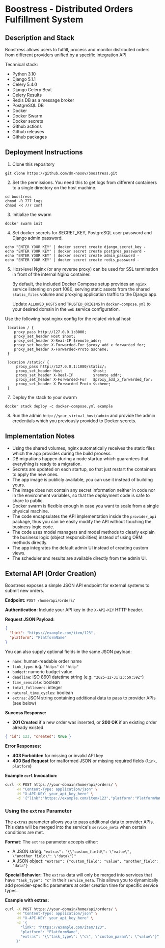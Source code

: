 # Boostress - Distributed Orders Fulfillment System

## Description and Stack
Boostress allows users to fulfill, process and monitor distributed orders from different providers unified by a specific integration API.

Technical stack:
- Python 3.10
- Django 5.1.1
- Celery 5.4.0
- Django Celery Beat
- Celery Results
- Redis DB as a message broker
- PostgreSQL DB
- Docker
- Docker Swarm
- Docker secrets
- Github actions
- Github releases
- Github packages

## Deployment Instructions

1. Clone this repository

`git clone https://github.com/dm-nosov/boostress.git`

2. Set the permissions. You need this to get logs from different containers to a single directory on the host machine.

```
cd boostress
chmod -R 777 logs
chmod -R 777 conf
```

3. Initialize the swarm

`docker swarm init`

4. Set docker secrets for SECRET_KEY, PostgreSQL user password and Django admin password.

```
echo "ENTER YOUR KEY" | docker secret create django_secret_key -
echo "ENTER YOUR KEY" | docker secret create postgres_password -
echo "ENTER YOUR KEY" | docker secret create admin_password -
echo "ENTER YOUR KEY" | docker secret create redis_password -
```


5. Host‑level Nginx (or any reverse proxy) can be used for SSL termination in front of the internal Nginx container.

   By default, the included Docker Compose setup provides an `nginx` service listening on port 1080, serving static assets from the shared `static_files` volume and proxying application traffic to the Django app.

   Update `ALLOWED_HOSTS` and `TRUSTED_ORIGINS` in `docker-compose.yml` to your desired domain in the `web` service configuration.

Use the following host nginx config for the related virtual host:

   ```nginx
    location / {
       proxy_pass http://127.0.0.1:8000;
       proxy_set_header Host $host;
       proxy_set_header X-Real-IP $remote_addr;
       proxy_set_header X-Forwarded-For $proxy_add_x_forwarded_for;
       proxy_set_header X-Forwarded-Proto $scheme;
    }

    location /static/ {                                                                                                                                              
        proxy_pass http://127.0.0.1:1080/static/;                                                                                                                    
        proxy_set_header Host              $host;                                                                                                                    
        proxy_set_header X-Real-IP         $remote_addr;                                                                                                             
        proxy_set_header X-Forwarded-For   $proxy_add_x_forwarded_for;                                                                                               
        proxy_set_header X-Forwarded-Proto $scheme;                                                                                                                  
    } 
   
   ```


7. Deploy the stack to your swarm
   
`docker stack deploy -c docker-compose.yml example`

8. Run the admin `http://your_virtual_host/admin` and provide the admin credentials which you previously provided to Docker secrets.

## Implementation Notes

- Using the shared volumes, nginx automatically receives the static files which the app provides during the build process.
- DB migrations happen during a node startup which guarantees that everything is ready to a migration.
- Secrets are updated on each startup, so that just restart the containers to apply the new ones. 
- The app image is publicly available, you can use it instead of building yours.
- The image does not contain any secret information neither in code nor in the environment variables, so that the deployment code is safe to share to public.
- Docker swarm is flexible enough in case you want to scale from a single physical machine.
- The code encapsulates the API implementation inside the `provider_api` package, thus you can be easily modify the API without touching the business logic code.
- The code uses model managers and model methods to clearly explain the business logic (object responsibilities) instead of using ORM methods directly.
- The app integrates the default admin UI instead of creating custom views.
- The scheduler and results are available directly from the admin UI.

## External API (Order Creation)

Boostress exposes a simple JSON API endpoint for external systems to submit new orders.

**Endpoint:** `POST /home/api/orders/`

**Authentication:** Include your API key in the `X-API-KEY` HTTP header.

**Request JSON Payload:**
```json
{
  "link": "https://example.com/item/123",
  "platform": "PlatformName"
}
```

You can also supply optional fields in the same JSON payload:
- `name`: human-readable order name
- `link_type`: e.g. `"https"` or `"http"`
- `budget`: numeric budget value
- `deadline`: ISO 8601 datetime string (e.g. `"2025-12-31T23:59:59Z"`)
- `time_sensible`: boolean
- `total_followers`: integer
- `natural_time_cycles`: boolean
- `extras`: JSON string containing additional data to pass to provider APIs (see below)

**Success Response:**
- **201 Created** if a new order was inserted, or **200 OK** if an existing order already existed.
```json
{ "id": 123, "created": true }
```

**Error Responses:**
- **403 Forbidden** for missing or invalid API key
- **400 Bad Request** for malformed JSON or missing required fields (`link`, `platform`)

**Example `curl` Invocation:**
```bash
curl -X POST https://your-domain/home/api/orders/ \
     -H "Content-Type: application/json" \
     -H "X-API-KEY: your_api_key_here" \
     -d '{"link":"https://example.com/item/123","platform":"PlatformName"}'
```

### Using the `extras` Parameter

The `extras` parameter allows you to pass additional data to provider APIs. This data will be merged into the service's `service_meta` when certain conditions are met.

**Format:** The `extras` parameter accepts either:
- A JSON string: `"extras": "{\"custom_field\": \"value\", \"another_field\": \"data\"}"`
- A JSON object: `"extras": {"custom_field": "value", "another_field": "data"}`

**Special Behavior:** The `extras` data will only be merged into services that have `"task_type": "c"` in their `service_meta`. This allows you to dynamically add provider-specific parameters at order creation time for specific service types.

**Example with extras:**
```bash
curl -X POST https://your-domain/home/api/orders/ \
     -H "Content-Type: application/json" \
     -H "X-API-KEY: your_api_key_here" \
     -d '{
       "link": "https://example.com/item/123",
       "platform": "PlatformName",
       "extras": "{\"task_type\": \"c\", \"custom_param\": \"value\"}"
     }'
```

